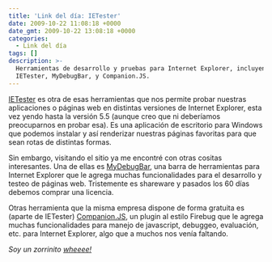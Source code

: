 ```yaml
---
title: 'Link del día: IETester'
date: 2009-10-22 11:08:18 +0000
date_gmt: 2009-10-22 13:08:18 +0000
categories:
  - Link del día
tags: []
description: >-
  Herramientas de desarrollo y pruebas para Internet Explorer, incluyendo
  IETester, MyDebugBar, y Companion.JS.
---
```



[IETester](http://www.my-debugbar.com/wiki/IETester/HomePage) es otra de esas herramientas que nos permite probar nuestras aplicaciones o páginas web en distintas versiones de Internet Explorer, esta vez yendo hasta la versión 5.5 (aunque creo que ni deberíamos preocuparnos en probar esa). Es una aplicación de escritorio para Windows que podemos instalar y así renderizar nuestras páginas favoritas para que sean rotas de distintas formas.

Sin embargo, visitando el sitio ya me encontré con otras cositas interesantes. Una de ellas es [MyDebugBar](http://www.debugbar.com/), una barra de herramientas para Internet Explorer que le agrega muchas funcionalidades para el desarrollo y testeo de páginas web. Tristemente es shareware y pasados los 60 días debemos comprar una licencia.

Otras herramienta que la misma empresa dispone de forma gratuita es (aparte de IETester) [Companion.JS](http://www.my-debugbar.com/wiki/CompanionJS/HomePage), un plugin al estilo Firebug que le agrega muchas funcionalidades para manejo de javascript, debuggeo, evaluación, etc. para Internet Explorer, algo que a muchos nos venía faltando.

_Soy un zorrinito [wheeee!](http://www.youtube.com/watch?v=euZ0j7vtKEQ)_
